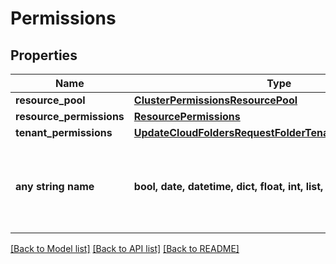 # Permissions


## Properties
Name | Type | Description | Notes
------------ | ------------- | ------------- | -------------
**resource_pool** | [**ClusterPermissionsResourcePool**](ClusterPermissionsResourcePool.md) |  | [optional] 
**resource_permissions** | [**ResourcePermissions**](ResourcePermissions.md) |  | [optional] 
**tenant_permissions** | [**UpdateCloudFoldersRequestFolderTenantPermissionsInner**](UpdateCloudFoldersRequestFolderTenantPermissionsInner.md) |  | [optional] 
**any string name** | **bool, date, datetime, dict, float, int, list, str, none_type** | any string name can be used but the value must be the correct type | [optional]

[[Back to Model list]](../README.md#documentation-for-models) [[Back to API list]](../README.md#documentation-for-api-endpoints) [[Back to README]](../README.md)


